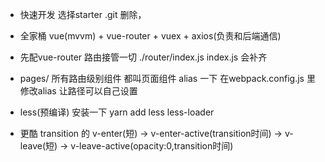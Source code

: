 - 快速开发
  选择starter
  .git 删除，
- 全家桶
  vue(mvvm) + vue-router + vuex + axios(负责和后端通信) 

- 先配vue-router 路由接管一切
./router/index.js  index.js 会补齐
- pages/
所有路由级别组件 都叫页面组件
alias 一下 在webpack.config.js 里修改alias   让路径可以自己设置

- less(预编译)  安装一下 yarn add less less-loader
- 更酷
  transition 的 
  v-enter(短) -> v-enter-active(transition时间) -> v-leave(短) -> v-leave-active(opacity:0,transition时间)